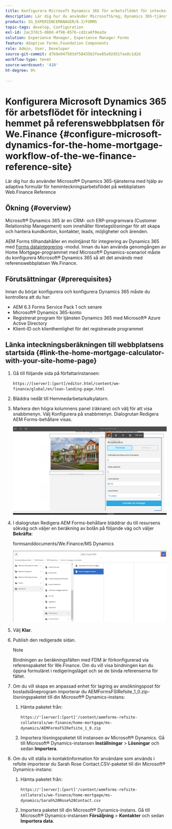```yaml
---
title: Konfigurera Microsoft Dynamics 365 för arbetsflödet för inteckning i hemmet på referenswebbplatsen för We.Finance
description: Lär dig hur du använder Microsoft&reg; Dynamics 365-tjänsterna med hjälp av adaptiva formulär för heminteckningsarbetsflödet på webbplatsen för vår.Finance Reference.
products: SG_EXPERIENCEMANAGER/6.3/FORMS
topic-tags: develop, Configuration
exl-id: 2ac37dc5-d88d-4f98-8576-cd2ca6f0ea3a
solution: Experience Manager, Experience Manager Forms
feature: Adaptive Forms,Foundation Components
role: Admin, User, Developer
source-git-commit: d7b9e947503df58435b3fee85a92d51fae8c1d2d
workflow-type: tm+mt
source-wordcount: '410'
ht-degree: 0%

---
```


# Konfigurera Microsoft Dynamics 365 för arbetsflödet för inteckning i hemmet på referenswebbplatsen för We.Finance {#configure-microsoft-dynamics-for-the-home-mortgage-workflow-of-the-we-finance-reference-site}

Lär dig hur du använder Microsoft® Dynamics 365-tjänsterna med hjälp av adaptiva formulär för heminteckningsarbetsflödet på webbplatsen Web.Finance Reference

## Ökning {#overview}

Microsoft® Dynamics 365 är en CRM- och ERP-programvara (Customer Relationship Management) som innehåller företagslösningar för att skapa och hantera kundkonton, kontakter, leads, möjligheter och ärenden.

AEM Forms tillhandahåller en molntjänst för integrering av Dynamics 365 med [Forms dataintegrering](/help/forms/using/data-integration.md) -modul. Innan du kan använda genomgången av Home Mortgage-programmet med Microsoft® Dynamics-scenariot måste du konfigurera Microsoft® Dynamics 365 så att det används med referenswebbplatsen We.Finance.

## Förutsättningar {#prerequisites}

Innan du börjar konfigurera och konfigurera Dynamics 365 måste du kontrollera att du har:

* AEM 6.3 Forms Service Pack 1 och senare
* Microsoft® Dynamics 365-konto
* Registrerat program för tjänsten Dynamics 365 med Microsoft® Azure Active Directory
* Klient-ID och klienthemlighet för det registrerade programmet

## Länka inteckningsberäkningen till webbplatsens startsida {#link-the-home-mortgage-calculator-with-your-site-home-page}

1. Gå till följande sida på författarinstansen:

   `https://[server]:[port]/editor.html/content/we-finance/global/en/loan-landing-page.html`

1. Bläddra nedåt till Hemmedarbetarkalkylatorn.
1. Markera den högra kolumnens panel (räknare) och välj för att visa snabbmenyn. Välj Konfigurera på snabbmenyn. Dialogrutan Redigera AEM Forms-behållare visas.

   ![kalkylatorconfigurepanel](assets/calculatorconfigurepanel.png)

1. I dialogrutan Redigera AEM Forms-behållare bläddrar du till resursens sökväg och väljer en beräkning av bolån på följande väg och väljer **Bekräfta**:

   formsanddocuments/We.Finance/MS Dynamics

   ![selectassetpath](assets/selectassetpath.png)

1. Välj **Klar**.
1. Publish den redigerade sidan.

   >[!NOTE]
   >
   >Bindningen av beräkningsfälten med FDM är förkonfigurerad via referenspaketet för We.Finance. Om du vill visa bindningen kan du öppna formuläret i redigeringsläget och se de binda referenserna för fältet.

1. Om du vill skapa en anpassad enhet för lagring av ansökningspost för bostadslåneprogram importerar du AEMFormsFSIRefsite_1_0.zip-lösningspaketet till din Microsoft® Dynamics-instans:

   1. Hämta paketet från:

      `https://'[server]:[port]'/content/aemforms-refsite-collaterals/we-finance/home-mortgage/ms-dynamics/AEMFormsFSIRefsite_1_0.zip`

   1. Importera lösningspaketet till instansen av Microsoft® Dynamics. Gå till Microsoft® Dynamics-instansen **Inställningar** > **Lösningar** och sedan **Importera**.

1. Om du vill ställa in kontaktinformation för användare som används i refsite importerar du Sarah Rose Contact.CSV-paketet till din Microsoft® Dynamics-instans:

   1. Hämta paketet från:

      `https://'[server]:[port]'/content/aemforms-refsite-collaterals/we-finance/home-mortgage/ms-dynamics/Sarah%20Rose%20Contact.csv`

   1. Importera paketet till din Microsoft® Dynamics-instans. Gå till Microsoft® Dynamics-instansen **Försäljning** > **Kontakter** och sedan **Importera data**.
